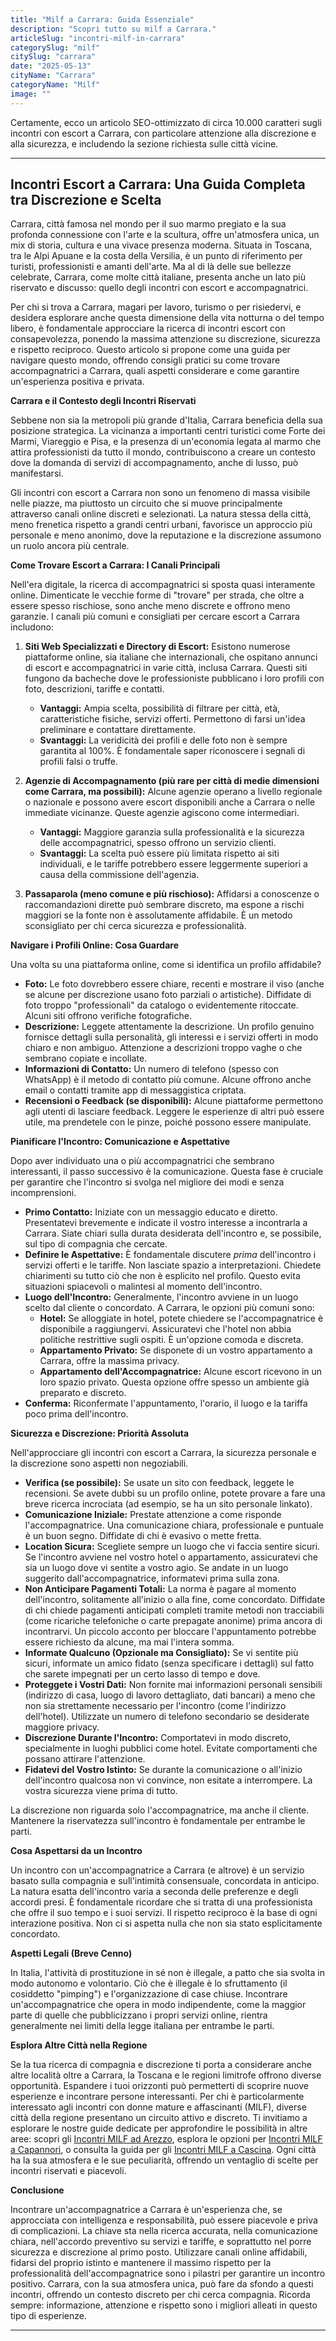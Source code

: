 ```yaml
---
title: "Milf a Carrara: Guida Essenziale"
description: "Scopri tutto su milf a Carrara."
articleSlug: "incontri-milf-in-carrara" 
categorySlug: "milf"
citySlug: "carrara"
date: "2025-05-13"
cityName: "Carrara"
categoryName: "Milf"
image: ""
---
```


Certamente, ecco un articolo SEO-ottimizzato di circa 10.000 caratteri sugli incontri con escort a Carrara, con particolare attenzione alla discrezione e alla sicurezza, e includendo la sezione richiesta sulle città vicine.

---

## Incontri Escort a Carrara: Una Guida Completa tra Discrezione e Scelta

Carrara, città famosa nel mondo per il suo marmo pregiato e la sua profonda connessione con l'arte e la scultura, offre un'atmosfera unica, un mix di storia, cultura e una vivace presenza moderna. Situata in Toscana, tra le Alpi Apuane e la costa della Versilia, è un punto di riferimento per turisti, professionisti e amanti dell'arte. Ma al di là delle sue bellezze celebrate, Carrara, come molte città italiane, presenta anche un lato più riservato e discusso: quello degli incontri con escort e accompagnatrici.

Per chi si trova a Carrara, magari per lavoro, turismo o per risiedervi, e desidera esplorare anche questa dimensione della vita notturna o del tempo libero, è fondamentale approcciare la ricerca di incontri escort con consapevolezza, ponendo la massima attenzione su discrezione, sicurezza e rispetto reciproco. Questo articolo si propone come una guida per navigare questo mondo, offrendo consigli pratici su come trovare accompagnatrici a Carrara, quali aspetti considerare e come garantire un'esperienza positiva e privata.

**Carrara e il Contesto degli Incontri Riservati**

Sebbene non sia la metropoli più grande d'Italia, Carrara beneficia della sua posizione strategica. La vicinanza a importanti centri turistici come Forte dei Marmi, Viareggio e Pisa, e la presenza di un'economia legata al marmo che attira professionisti da tutto il mondo, contribuiscono a creare un contesto dove la domanda di servizi di accompagnamento, anche di lusso, può manifestarsi.

Gli incontri con escort a Carrara non sono un fenomeno di massa visibile nelle piazze, ma piuttosto un circuito che si muove principalmente attraverso canali online discreti e selezionati. La natura stessa della città, meno frenetica rispetto a grandi centri urbani, favorisce un approccio più personale e meno anonimo, dove la reputazione e la discrezione assumono un ruolo ancora più centrale.

**Come Trovare Escort a Carrara: I Canali Principali**

Nell'era digitale, la ricerca di accompagnatrici si sposta quasi interamente online. Dimenticate le vecchie forme di "trovare" per strada, che oltre a essere spesso rischiose, sono anche meno discrete e offrono meno garanzie. I canali più comuni e consigliati per cercare escort a Carrara includono:

1.  **Siti Web Specializzati e Directory di Escort:** Esistono numerose piattaforme online, sia italiane che internazionali, che ospitano annunci di escort e accompagnatrici in varie città, inclusa Carrara. Questi siti fungono da bacheche dove le professioniste pubblicano i loro profili con foto, descrizioni, tariffe e contatti.
    *   **Vantaggi:** Ampia scelta, possibilità di filtrare per città, età, caratteristiche fisiche, servizi offerti. Permettono di farsi un'idea preliminare e contattare direttamente.
    *   **Svantaggi:** La veridicità dei profili e delle foto non è sempre garantita al 100%. È fondamentale saper riconoscere i segnali di profili falsi o truffe.

2.  **Agenzie di Accompagnamento (più rare per città di medie dimensioni come Carrara, ma possibili):** Alcune agenzie operano a livello regionale o nazionale e possono avere escort disponibili anche a Carrara o nelle immediate vicinanze. Queste agenzie agiscono come intermediari.
    *   **Vantaggi:** Maggiore garanzia sulla professionalità e la sicurezza delle accompagnatrici, spesso offrono un servizio clienti.
    *   **Svantaggi:** La scelta può essere più limitata rispetto ai siti individuali, e le tariffe potrebbero essere leggermente superiori a causa della commissione dell'agenzia.

3.  **Passaparola (meno comune e più rischioso):** Affidarsi a conoscenze o raccomandazioni dirette può sembrare discreto, ma espone a rischi maggiori se la fonte non è assolutamente affidabile. È un metodo sconsigliato per chi cerca sicurezza e professionalità.

**Navigare i Profili Online: Cosa Guardare**

Una volta su una piattaforma online, come si identifica un profilo affidabile?

*   **Foto:** Le foto dovrebbero essere chiare, recenti e mostrare il viso (anche se alcune per discrezione usano foto parziali o artistiche). Diffidate di foto troppo "professionali" da catalogo o evidentemente ritoccate. Alcuni siti offrono verifiche fotografiche.
*   **Descrizione:** Leggete attentamente la descrizione. Un profilo genuino fornisce dettagli sulla personalità, gli interessi e i servizi offerti in modo chiaro e non ambiguo. Attenzione a descrizioni troppo vaghe o che sembrano copiate e incollate.
*   **Informazioni di Contatto:** Un numero di telefono (spesso con WhatsApp) è il metodo di contatto più comune. Alcune offrono anche email o contatti tramite app di messaggistica criptata.
*   **Recensioni o Feedback (se disponibili):** Alcune piattaforme permettono agli utenti di lasciare feedback. Leggere le esperienze di altri può essere utile, ma prendetele con le pinze, poiché possono essere manipulate.

**Pianificare l'Incontro: Comunicazione e Aspettative**

Dopo aver individuato una o più accompagnatrici che sembrano interessanti, il passo successivo è la comunicazione. Questa fase è cruciale per garantire che l'incontro si svolga nel migliore dei modi e senza incomprensioni.

*   **Primo Contatto:** Iniziate con un messaggio educato e diretto. Presentatevi brevemente e indicate il vostro interesse a incontrarla a Carrara. Siate chiari sulla durata desiderata dell'incontro e, se possibile, sul tipo di compagnia che cercate.
*   **Definire le Aspettative:** È fondamentale discutere *prima* dell'incontro i servizi offerti e le tariffe. Non lasciate spazio a interpretazioni. Chiedete chiarimenti su tutto ciò che non è esplicito nel profilo. Questo evita situazioni spiacevoli o malintesi al momento dell'incontro.
*   **Luogo dell'Incontro:** Generalmente, l'incontro avviene in un luogo scelto dal cliente o concordato. A Carrara, le opzioni più comuni sono:
    *   **Hotel:** Se alloggiate in hotel, potete chiedere se l'accompagnatrice è disponibile a raggiungervi. Assicuratevi che l'hotel non abbia politiche restrittive sugli ospiti. È un'opzione comoda e discreta.
    *   **Appartamento Privato:** Se disponete di un vostro appartamento a Carrara, offre la massima privacy.
    *   **Appartamento dell'Accompagnatrice:** Alcune escort ricevono in un loro spazio privato. Questa opzione offre spesso un ambiente già preparato e discreto.
*   **Conferma:** Riconfermate l'appuntamento, l'orario, il luogo e la tariffa poco prima dell'incontro.

**Sicurezza e Discrezione: Priorità Assoluta**

Nell'approcciare gli incontri con escort a Carrara, la sicurezza personale e la discrezione sono aspetti non negoziabili.

*   **Verifica (se possibile):** Se usate un sito con feedback, leggete le recensioni. Se avete dubbi su un profilo online, potete provare a fare una breve ricerca incrociata (ad esempio, se ha un sito personale linkato).
*   **Comunicazione Iniziale:** Prestate attenzione a come risponde l'accompagnatrice. Una comunicazione chiara, professionale e puntuale è un buon segno. Diffidate di chi è evasivo o mette fretta.
*   **Location Sicura:** Scegliete sempre un luogo che vi faccia sentire sicuri. Se l'incontro avviene nel vostro hotel o appartamento, assicuratevi che sia un luogo dove vi sentite a vostro agio. Se andate in un luogo suggerito dall'accompagnatrice, informatevi prima sulla zona.
*   **Non Anticipare Pagamenti Totali:** La norma è pagare al momento dell'incontro, solitamente all'inizio o alla fine, come concordato. Diffidate di chi chiede pagamenti anticipati completi tramite metodi non tracciabili (come ricariche telefoniche o carte prepagate anonime) prima ancora di incontrarvi. Un piccolo acconto per bloccare l'appuntamento potrebbe essere richiesto da alcune, ma mai l'intera somma.
*   **Informate Qualcuno (Opzionale ma Consigliato):** Se vi sentite più sicuri, informate un amico fidato (senza specificare i dettagli) sul fatto che sarete impegnati per un certo lasso di tempo e dove.
*   **Proteggete i Vostri Dati:** Non fornite mai informazioni personali sensibili (indirizzo di casa, luogo di lavoro dettagliato, dati bancari) a meno che non sia strettamente necessario per l'incontro (come l'indirizzo dell'hotel). Utilizzate un numero di telefono secondario se desiderate maggiore privacy.
*   **Discrezione Durante l'Incontro:** Comportatevi in modo discreto, specialmente in luoghi pubblici come hotel. Evitate comportamenti che possano attirare l'attenzione.
*   **Fidatevi del Vostro Istinto:** Se durante la comunicazione o all'inizio dell'incontro qualcosa non vi convince, non esitate a interrompere. La vostra sicurezza viene prima di tutto.

La discrezione non riguarda solo l'accompagnatrice, ma anche il cliente. Mantenere la riservatezza sull'incontro è fondamentale per entrambe le parti.

**Cosa Aspettarsi da un Incontro**

Un incontro con un'accompagnatrice a Carrara (e altrove) è un servizio basato sulla compagnia e sull'intimità consensuale, concordata in anticipo. La natura esatta dell'incontro varia a seconda delle preferenze e degli accordi presi. È fondamentale ricordare che si tratta di una professionista che offre il suo tempo e i suoi servizi. Il rispetto reciproco è la base di ogni interazione positiva. Non ci si aspetta nulla che non sia stato esplicitamente concordato.

**Aspetti Legali (Breve Cenno)**

In Italia, l'attività di prostituzione in sé non è illegale, a patto che sia svolta in modo autonomo e volontario. Ciò che è illegale è lo sfruttamento (il cosiddetto "pimping") e l'organizzazione di case chiuse. Incontrare un'accompagnatrice che opera in modo indipendente, come la maggior parte di quelle che pubblicizzano i propri servizi online, rientra generalmente nei limiti della legge italiana per entrambe le parti.

**Esplora Altre Città nella Regione**

Se la tua ricerca di compagnia e discrezione ti porta a considerare anche altre località oltre a Carrara, la Toscana e le regioni limitrofe offrono diverse opportunità. Espandere i tuoi orizzonti può permetterti di scoprire nuove esperienze e incontrare persone interessanti. Per chi è particolarmente interessato agli incontri con donne mature e affascinanti (MILF), diverse città della regione presentano un circuito attivo e discreto. Ti invitiamo a esplorare le nostre guide dedicate per approfondire le possibilità in altre aree: scopri gli [Incontri MILF ad Arezzo](/arezzo/milf/incontri-milf-in-arezzo), esplora le opzioni per [Incontri MILF a Capannori](/capannori/milf/incontri-milf-in-capannori), o consulta la guida per gli [Incontri MILF a Cascina](/cascina/milf/incontri-milf-in-cascina). Ogni città ha la sua atmosfera e le sue peculiarità, offrendo un ventaglio di scelte per incontri riservati e piacevoli.

**Conclusione**

Incontrare un'accompagnatrice a Carrara è un'esperienza che, se approcciata con intelligenza e responsabilità, può essere piacevole e priva di complicazioni. La chiave sta nella ricerca accurata, nella comunicazione chiara, nell'accordo preventivo su servizi e tariffe, e soprattutto nel porre sicurezza e discrezione al primo posto. Utilizzare canali online affidabili, fidarsi del proprio istinto e mantenere il massimo rispetto per la professionalità dell'accompagnatrice sono i pilastri per garantire un incontro positivo. Carrara, con la sua atmosfera unica, può fare da sfondo a questi incontri, offrendo un contesto discreto per chi cerca compagnia. Ricorda sempre: informazione, attenzione e rispetto sono i migliori alleati in questo tipo di esperienze.

---
